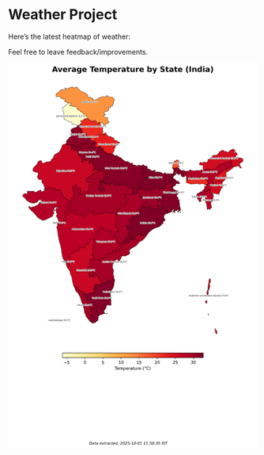 # Weather Project

Here’s the latest heatmap of weather:

Feel free to leave feedback/improvements.

![India Heatmap](docs/assets/india_heatmap.png?v=DCC835)
